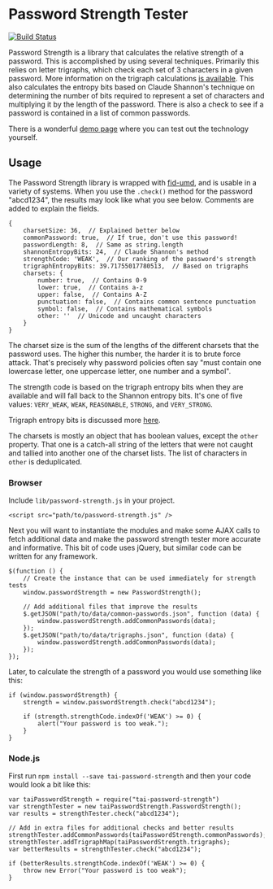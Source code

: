 Password Strength Tester
========================

[![Build Status](https://travis-ci.org/tests-always-included/password-strength.svg?branch=master)](https://travis-ci.org/tests-always-included/password-strength)

Password Strength is a library that calculates the relative strength of a password.  This is accomplished by using several techniques.  Primarily this relies on letter trigraphs, which check each set of 3 characters in a given password.  More information on the trigraph calculations [is available](data/README.md).  This also calculates the entropy bits based on Claude Shannon's technique on determining the number of bits required to represent a set of characters and multiplying it by the length of the password.  There is also a check to see if a password is contained in a list of common passwords.

There is a wonderful [demo page](http://tests-always-included.github.io/password-strength) where you can test out the technology yourself.


Usage
-----

The Password Strength library is wrapped with [fid-umd], and is usable in a variety of systems.  When you use the `.check()` method for the password "abcd1234", the results may look like what you see below.  Comments are added to explain the fields.

    {
        charsetSize: 36,  // Explained better below
        commonPassword: true,  // If true, don't use this password!
        passwordLength: 8,  // Same as string.length
        shannonEntropyBits: 24,  // Claude Shannon's method
        strengthCode: 'WEAK',  // Our ranking of the password's strength
        trigraphEntropyBits: 39.71755017780513,  // Based on trigraphs
        charsets: {
            number: true,  // Contains 0-9
            lower: true,  // Contains a-z
            upper: false,  // Contains A-Z
            punctuation: false,  // Contains common sentence punctuation
            symbol: false,  // Contains mathematical symbols
            other: ''  // Unicode and uncaught characters
        }
    }

The charset size is the sum of the lengths of the different charsets that the password uses.  The higher this number, the harder it is to brute force attack.  That's precisely why password policies often say "must contain one lowercase letter, one uppercase letter, one number and a symbol".

The strength code is based on the trigraph entropy bits when they are available and will fall back to the Shannon entropy bits.  It's one of five values:  `VERY_WEAK`, `WEAK`, `REASONABLE`, `STRONG`, and `VERY_STRONG`.

Trigraph entropy bits is discussed more [here](data/README.md).

The charsets is mostly an object that has boolean values, except the `other` property.  That one is a catch-all string of the letters that were not caught and tallied into another one of the charset lists.  The list of characters in `other` is deduplicated.


### Browser

Include `lib/password-strength.js` in your project.

    <script src="path/to/password-strength.js" />

Next you will want to instantiate the modules and make some AJAX calls to fetch additional data and make the password strength tester more accurate and informative.  This bit of code uses jQuery, but similar code can be written for any framework.

    $(function () {
        // Create the instance that can be used immediately for strength tests
        window.passwordStrength = new PasswordStrength();

        // Add additional files that improve the results
        $.getJSON("path/to/data/common-passwords.json", function (data) {
            window.passwordStrength.addCommonPasswords(data);
        });
        $.getJSON("path/to/data/trigraphs.json", function (data) {
            window.passwordStrength.addCommonPasswords(data);
        });
    });

Later, to calculate the strength of a password you would use something like this:

    if (window.passwordStrength) {
        strength = window.passwordStrength.check("abcd1234");

        if (strength.strengthCode.indexOf('WEAK') >= 0) {
            alert("Your password is too weak.");
        }
    }


### Node.js

First run `npm install --save tai-password-strength` and then your code would look a bit like this:

    var taiPasswordStrength = require("tai-password-strength")
    var strengthTester = new taiPasswordStrength.PasswordStrength();
    var results = strengthTester.check("abcd1234");

    // Add in extra files for additional checks and better results
    strengthTester.addCommonPasswords(taiPasswordStrength.commonPasswords);
    strengthTester.addTrigraphMap(taiPasswordStrength.trigraphs);
    var betterResults = strengthTester.check("abcd1234");

    if (betterResults.strengthCode.indexOf('WEAK') >= 0) {
        throw new Error("Your password is too weak");
    }


[fid-umd]: https://github.com/fidian/fid-umd
